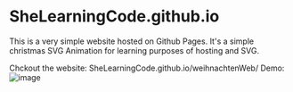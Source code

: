 # SheLearningCode.github.io
This is a very simple website hosted on Github Pages. 
It's a simple christmas SVG Animation for learning purposes of hosting and SVG.

Chckout the website: SheLearningCode.github.io/weihnachtenWeb/
Demo: ![image](https://github.com/SheLearningCode/SheLearningCode.github.io/assets/91334629/eb4f7e04-4f03-4c5b-8969-3b5898bcca86)

